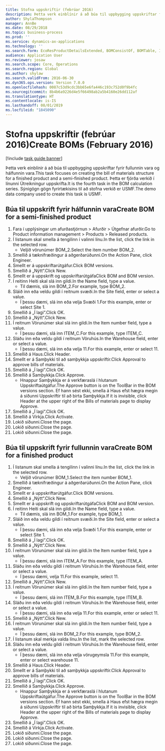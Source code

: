 ```yaml
---
title: Stofna uppskriftir (febrúar 2016)
description: Þetta verk einblínir á að búa til uppbygging uppskriftar fyrir fullunnin vara og hálfunnin vara.
author: ShylaThompson
manager: AnnBe
ms.date: 08/29/2018
ms.topic: business-process
ms.prod: ''
ms.service: dynamics-ax-applications
ms.technology: ''
ms.search.form: EcoResProductDetailsExtended, BOMConsistOf, BOMTable, InventLocationIdLookup
audience: Application User
ms.reviewer: josaw
ms.search.scope: Core, Operations
ms.search.region: Global
ms.author: shylaw
ms.search.validFrom: 2016-06-30
ms.dyn365.ops.version: Version 7.0.0
ms.openlocfilehash: 0087c53d9cdc3bb65e6fa446c193c752d0f9b4fc
ms.sourcegitcommit: 8b4b6a9226d4e5f66498ab2a5b4160e26dd112af
ms.translationtype: HT
ms.contentlocale: is-IS
ms.lasthandoff: 08/01/2019
ms.locfileid: "1845090"
---
```

# <a name="create-boms-february-2016"></a><span data-ttu-id="a4f27-103">Stofna uppskriftir (febrúar 2016)</span><span class="sxs-lookup"><span data-stu-id="a4f27-103">Create BOMs (February 2016)</span></span>

[!include [task guide banner](../../includes/task-guide-banner.md)]

<span data-ttu-id="a4f27-104">Þetta verk einblínir á að búa til uppbygging uppskriftar fyrir fullunnin vara og hálfunnin vara.</span><span class="sxs-lookup"><span data-stu-id="a4f27-104">This task focuses on creating the bill of materials structure for a finished product and a semi-finished product.</span></span> <span data-ttu-id="a4f27-105">Þetta er fjórða verkið í línunni Útreikningur uppskrifta.</span><span class="sxs-lookup"><span data-stu-id="a4f27-105">It is the fourth task in the BOM calculation series.</span></span> <span data-ttu-id="a4f27-106">Sýnigögn gögn fyrirtækisins til að stofna verkið er USMF.</span><span class="sxs-lookup"><span data-stu-id="a4f27-106">The demo data company used to create this task is USMF.</span></span>


## <a name="create-bom-for-a-semi-finished-product"></a><span data-ttu-id="a4f27-107">Búa til uppskrift fyrir hálfunnin vara</span><span class="sxs-lookup"><span data-stu-id="a4f27-107">Create BOM for a semi-finished product</span></span>
1. <span data-ttu-id="a4f27-108">Fara í upplýsingar um afurðastjórnun > Afurðir > Útgefnar afurðir.</span><span class="sxs-lookup"><span data-stu-id="a4f27-108">Go to Product information management > Products > Released products.</span></span>
2. <span data-ttu-id="a4f27-109">Í listanum skal smella á tengilinn í valinni línu.</span><span class="sxs-lookup"><span data-stu-id="a4f27-109">In the list, click the link in the selected row.</span></span>
    * <span data-ttu-id="a4f27-110">Veljið vörunúmer BOM_2.</span><span class="sxs-lookup"><span data-stu-id="a4f27-110">Select the item number BOM_2.</span></span>  
3. <span data-ttu-id="a4f27-111">Smellið á tæknifræðingur á aðgerðarúðunni.</span><span class="sxs-lookup"><span data-stu-id="a4f27-111">On the Action Pane, click Engineer.</span></span>
4. <span data-ttu-id="a4f27-112">Smellt er á uppskriftarútgáfur.</span><span class="sxs-lookup"><span data-stu-id="a4f27-112">Click BOM versions.</span></span>
5. <span data-ttu-id="a4f27-113">Smellið á „Nýtt“.</span><span class="sxs-lookup"><span data-stu-id="a4f27-113">Click New.</span></span>
6. <span data-ttu-id="a4f27-114">Smellt er á uppskrift og uppskriftarútgáfa</span><span class="sxs-lookup"><span data-stu-id="a4f27-114">Click BOM and BOM version.</span></span>
7. <span data-ttu-id="a4f27-115">Í reitinn Heiti skal slá inn gildi.</span><span class="sxs-lookup"><span data-stu-id="a4f27-115">In the Name field, type a value.</span></span>
    * <span data-ttu-id="a4f27-116">Til dæmis, slá inn BOM_2.</span><span class="sxs-lookup"><span data-stu-id="a4f27-116">For example, type BOM_2.</span></span>  
8. <span data-ttu-id="a4f27-117">Sláið inn eða veldu gildi í reitnum svæði.</span><span class="sxs-lookup"><span data-stu-id="a4f27-117">In the Site field, enter or select a value.</span></span>
    * <span data-ttu-id="a4f27-118">Í þessu dæmi, slá inn eða velja Svæði 1.</span><span class="sxs-lookup"><span data-stu-id="a4f27-118">For this example, enter or select Site 1.</span></span>  
9. <span data-ttu-id="a4f27-119">Smellið á „Í lagi“.</span><span class="sxs-lookup"><span data-stu-id="a4f27-119">Click OK.</span></span>
10. <span data-ttu-id="a4f27-120">Smellið á „Nýtt“.</span><span class="sxs-lookup"><span data-stu-id="a4f27-120">Click New.</span></span>
11. <span data-ttu-id="a4f27-121">Í reitnum Vörunúmer skal slá inn gildi.</span><span class="sxs-lookup"><span data-stu-id="a4f27-121">In the Item number field, type a value.</span></span>
    * <span data-ttu-id="a4f27-122">Í þessu dæmi, slá inn ITEM_C.</span><span class="sxs-lookup"><span data-stu-id="a4f27-122">For this example, type ITEM_C.</span></span>  
12. <span data-ttu-id="a4f27-123">Sláðu inn eða veldu gildi í reitnum Vöruhús.</span><span class="sxs-lookup"><span data-stu-id="a4f27-123">In the Warehouse field, enter or select a value.</span></span>
    * <span data-ttu-id="a4f27-124">Í þessu dæmi, slá inn eða velja 11.</span><span class="sxs-lookup"><span data-stu-id="a4f27-124">For this example, enter or select 11.</span></span>  
13. <span data-ttu-id="a4f27-125">Smellið á Haus.</span><span class="sxs-lookup"><span data-stu-id="a4f27-125">Click Header.</span></span>
14. <span data-ttu-id="a4f27-126">Smellt er á Samþykki til að samþykkja uppskriftir.</span><span class="sxs-lookup"><span data-stu-id="a4f27-126">Click Approval to approve bills of materials.</span></span>
15. <span data-ttu-id="a4f27-127">Smellið á „Í lagi“.</span><span class="sxs-lookup"><span data-stu-id="a4f27-127">Click OK.</span></span>
16. <span data-ttu-id="a4f27-128">Smellið á Samþykkja.</span><span class="sxs-lookup"><span data-stu-id="a4f27-128">Click Approve.</span></span>
    * <span data-ttu-id="a4f27-129">Hnappur Samþykkja er á verkfæraslá í hlutanum Uppskriftaútgáfur.</span><span class="sxs-lookup"><span data-stu-id="a4f27-129">The Approve button is on the ToolBar in the  BOM versions section.</span></span> <span data-ttu-id="a4f27-130">Ef hann sést ekki, smella á Haus efst hægra megin á síðunni Uppskriftir til að birta Samþykkja.</span><span class="sxs-lookup"><span data-stu-id="a4f27-130">If it is invisible, click Header at the upper right of the Bills of materials page to display Approve.</span></span>  
17. <span data-ttu-id="a4f27-131">Smellið á „Í lagi“.</span><span class="sxs-lookup"><span data-stu-id="a4f27-131">Click OK.</span></span>
18. <span data-ttu-id="a4f27-132">Smellið á Virkja.</span><span class="sxs-lookup"><span data-stu-id="a4f27-132">Click Activate.</span></span>
19. <span data-ttu-id="a4f27-133">Lokið síðunni.</span><span class="sxs-lookup"><span data-stu-id="a4f27-133">Close the page.</span></span>
20. <span data-ttu-id="a4f27-134">Lokið síðunni.</span><span class="sxs-lookup"><span data-stu-id="a4f27-134">Close the page.</span></span>
21. <span data-ttu-id="a4f27-135">Lokið síðunni.</span><span class="sxs-lookup"><span data-stu-id="a4f27-135">Close the page.</span></span>

## <a name="create-bom-for-a-finished-product"></a><span data-ttu-id="a4f27-136">Búa til uppskrift fyrir fullunnin vara</span><span class="sxs-lookup"><span data-stu-id="a4f27-136">Create BOM for a finished product</span></span>
1. <span data-ttu-id="a4f27-137">Í listanum skal smella á tengilinn í valinni línu.</span><span class="sxs-lookup"><span data-stu-id="a4f27-137">In the list, click the link in the selected row.</span></span>
    * <span data-ttu-id="a4f27-138">Veljið vörunúmer BOM_1.</span><span class="sxs-lookup"><span data-stu-id="a4f27-138">Select the item number BOM_1.</span></span>  
2. <span data-ttu-id="a4f27-139">Smellið á tæknifræðingur á aðgerðarúðunni.</span><span class="sxs-lookup"><span data-stu-id="a4f27-139">On the Action Pane, click Engineer.</span></span>
3. <span data-ttu-id="a4f27-140">Smellt er á uppskriftarútgáfur.</span><span class="sxs-lookup"><span data-stu-id="a4f27-140">Click BOM versions.</span></span>
4. <span data-ttu-id="a4f27-141">Smellið á „Nýtt“.</span><span class="sxs-lookup"><span data-stu-id="a4f27-141">Click New.</span></span>
5. <span data-ttu-id="a4f27-142">Smellt er á uppskrift og uppskriftarútgáfa</span><span class="sxs-lookup"><span data-stu-id="a4f27-142">Click BOM and BOM version.</span></span>
6. <span data-ttu-id="a4f27-143">Í reitinn Heiti skal slá inn gildi.</span><span class="sxs-lookup"><span data-stu-id="a4f27-143">In the Name field, type a value.</span></span>
    * <span data-ttu-id="a4f27-144">Til dæmis, slá inn BOM_1.</span><span class="sxs-lookup"><span data-stu-id="a4f27-144">For example, type BOM_1.</span></span>  
7. <span data-ttu-id="a4f27-145">Sláið inn eða veldu gildi í reitnum svæði.</span><span class="sxs-lookup"><span data-stu-id="a4f27-145">In the Site field, enter or select a value.</span></span>
    * <span data-ttu-id="a4f27-146">Í þessu dæmi, slá inn eða velja Svæði 1.</span><span class="sxs-lookup"><span data-stu-id="a4f27-146">For this example, enter or select Site 1.</span></span>  
8. <span data-ttu-id="a4f27-147">Smellið á „Í lagi“.</span><span class="sxs-lookup"><span data-stu-id="a4f27-147">Click OK.</span></span>
9. <span data-ttu-id="a4f27-148">Smellið á „Nýtt“.</span><span class="sxs-lookup"><span data-stu-id="a4f27-148">Click New.</span></span>
10. <span data-ttu-id="a4f27-149">Í reitnum Vörunúmer skal slá inn gildi.</span><span class="sxs-lookup"><span data-stu-id="a4f27-149">In the Item number field, type a value.</span></span>
    * <span data-ttu-id="a4f27-150">Í þessu dæmi, slá inn ITEM_A.</span><span class="sxs-lookup"><span data-stu-id="a4f27-150">For this example, type ITEM_A.</span></span>  
11. <span data-ttu-id="a4f27-151">Sláðu inn eða veldu gildi í reitnum Vöruhús.</span><span class="sxs-lookup"><span data-stu-id="a4f27-151">In the Warehouse field, enter or select a value.</span></span>
    * <span data-ttu-id="a4f27-152">Í þessu dæmi, velja 11.</span><span class="sxs-lookup"><span data-stu-id="a4f27-152">For this example, select 11.</span></span>  
12. <span data-ttu-id="a4f27-153">Smellið á „Nýtt“.</span><span class="sxs-lookup"><span data-stu-id="a4f27-153">Click New.</span></span>
13. <span data-ttu-id="a4f27-154">Í reitnum Vörunúmer skal slá inn gildi.</span><span class="sxs-lookup"><span data-stu-id="a4f27-154">In the Item number field, type a value.</span></span>
    * <span data-ttu-id="a4f27-155">Í þessu dæmi, slá inn ITEM_B.</span><span class="sxs-lookup"><span data-stu-id="a4f27-155">For this example, type ITEM_B.</span></span>  
14. <span data-ttu-id="a4f27-156">Sláðu inn eða veldu gildi í reitnum Vöruhús.</span><span class="sxs-lookup"><span data-stu-id="a4f27-156">In the Warehouse field, enter or select a value.</span></span>
    * <span data-ttu-id="a4f27-157">Í þessu dæmi, slá inn eða velja 11.</span><span class="sxs-lookup"><span data-stu-id="a4f27-157">For this example, enter or select 11.</span></span>  
15. <span data-ttu-id="a4f27-158">Smellið á „Nýtt“.</span><span class="sxs-lookup"><span data-stu-id="a4f27-158">Click New.</span></span>
16. <span data-ttu-id="a4f27-159">Í reitnum Vörunúmer skal slá inn gildi.</span><span class="sxs-lookup"><span data-stu-id="a4f27-159">In the Item number field, type a value.</span></span>
    * <span data-ttu-id="a4f27-160">Í þessu dæmi, slá inn BOM_2.</span><span class="sxs-lookup"><span data-stu-id="a4f27-160">For this example, type BOM_2.</span></span>  
17. <span data-ttu-id="a4f27-161">Í listanum skal merkja valda línu.</span><span class="sxs-lookup"><span data-stu-id="a4f27-161">In the list, mark the selected row.</span></span>
18. <span data-ttu-id="a4f27-162">Sláðu inn eða veldu gildi í reitnum Vöruhús.</span><span class="sxs-lookup"><span data-stu-id="a4f27-162">In the Warehouse field, enter or select a value.</span></span>
    * <span data-ttu-id="a4f27-163">Í þessu dæmi, slá inn eða velja vörugeymsla 11.</span><span class="sxs-lookup"><span data-stu-id="a4f27-163">For this example, enter or select warehouse 11.</span></span>  
19. <span data-ttu-id="a4f27-164">Smellið á Haus.</span><span class="sxs-lookup"><span data-stu-id="a4f27-164">Click Header.</span></span>
20. <span data-ttu-id="a4f27-165">Smellt er á Samþykki til að samþykkja uppskriftir.</span><span class="sxs-lookup"><span data-stu-id="a4f27-165">Click Approval to approve bills of materials.</span></span>
21. <span data-ttu-id="a4f27-166">Smellið á „Í lagi“.</span><span class="sxs-lookup"><span data-stu-id="a4f27-166">Click OK.</span></span>
22. <span data-ttu-id="a4f27-167">Smellið á Samþykkja.</span><span class="sxs-lookup"><span data-stu-id="a4f27-167">Click Approve.</span></span>
    * <span data-ttu-id="a4f27-168">Hnappur Samþykkja er á verkfæraslá í hlutanum Uppskriftaútgáfur.</span><span class="sxs-lookup"><span data-stu-id="a4f27-168">The Approve button is on the ToolBar in the  BOM versions section.</span></span> <span data-ttu-id="a4f27-169">Ef hann sést ekki, smella á Haus efst hægra megin á síðunni Uppskriftir til að birta Samþykkja.</span><span class="sxs-lookup"><span data-stu-id="a4f27-169">If it is invisible, click Header at the upper right of the Bills of materials page to display Approve.</span></span>  
23. <span data-ttu-id="a4f27-170">Smellið á „Í lagi“.</span><span class="sxs-lookup"><span data-stu-id="a4f27-170">Click OK.</span></span>
24. <span data-ttu-id="a4f27-171">Smellið á Virkja.</span><span class="sxs-lookup"><span data-stu-id="a4f27-171">Click Activate.</span></span>
25. <span data-ttu-id="a4f27-172">Lokið síðunni.</span><span class="sxs-lookup"><span data-stu-id="a4f27-172">Close the page.</span></span>
26. <span data-ttu-id="a4f27-173">Lokið síðunni.</span><span class="sxs-lookup"><span data-stu-id="a4f27-173">Close the page.</span></span>
27. <span data-ttu-id="a4f27-174">Lokið síðunni.</span><span class="sxs-lookup"><span data-stu-id="a4f27-174">Close the page.</span></span>

